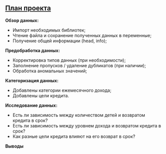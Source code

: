 ## <u>План проекта</u>

**Обзор данных:**
* Импорт необходимых библиотек;
* Чтение файла и сохранение полученных данных в переменные;
* Получение общей информации (head, info);

**Предобработка данных:**
* Корректировка типов данных (при необходимости);
* Заполнение пропусков / удаление дубликатов (при наличии);
* Обработка аномальных значений;

**Категоризация данных:**
* Добавлены категории ежемесячного дохода;
* Добавлены цели кредита.

**Исследование данных:**
* Есть ли зависимость между количеством детей и возвратом кредита в срок?
* Есть ли зависимость между уровнем дохода и возвратом кредита в срок?
* Как разные цели кредита влияют на его возврат в срок?

**Выводы**
